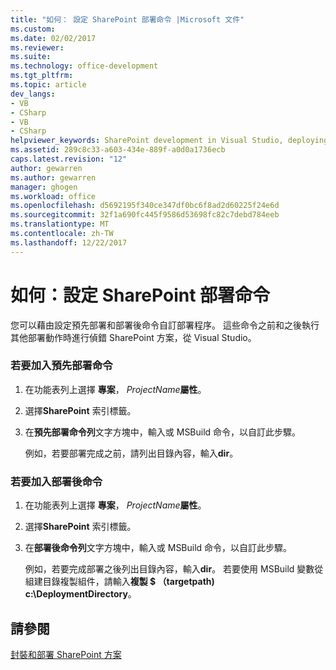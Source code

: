 ```yaml
---
title: "如何： 設定 SharePoint 部署命令 |Microsoft 文件"
ms.custom: 
ms.date: 02/02/2017
ms.reviewer: 
ms.suite: 
ms.technology: office-development
ms.tgt_pltfrm: 
ms.topic: article
dev_langs:
- VB
- CSharp
- VB
- CSharp
helpviewer_keywords: SharePoint development in Visual Studio, deploying
ms.assetid: 289c8c33-a603-434e-889f-a0d0a1736ecb
caps.latest.revision: "12"
author: gewarren
ms.author: gewarren
manager: ghogen
ms.workload: office
ms.openlocfilehash: d5692195f340ce347df0bc6f8ad2d60225f24e6d
ms.sourcegitcommit: 32f1a690fc445f9586d53698fc82c7debd784eeb
ms.translationtype: MT
ms.contentlocale: zh-TW
ms.lasthandoff: 12/22/2017
---
```

# <a name="how-to-set-sharepoint-deployment-commands"></a>如何：設定 SharePoint 部署命令
  您可以藉由設定預先部署和部署後命令自訂部署程序。 這些命令之前和之後執行其他部署動作時進行偵錯 SharePoint 方案，從 Visual Studio。  
  
### <a name="to-add-a-pre-deployment-command"></a>若要加入預先部署命令  
  
1.  在功能表列上選擇 **專案**， *ProjectName***屬性**。  
  
2.  選擇**SharePoint**  索引標籤。  
  
3.  在**預先部署命令列**文字方塊中，輸入或 MSBuild 命令，以自訂此步驟。  
  
     例如，若要部署完成之前，請列出目錄內容，輸入**dir**。  
  
### <a name="to-add-a-post-deployment-command"></a>若要加入部署後命令  
  
1.  在功能表列上選擇 **專案**， *ProjectName***屬性**。  
  
2.  選擇**SharePoint**  索引標籤。  
  
3.  在**部署後命令列**文字方塊中，輸入或 MSBuild 命令，以自訂此步驟。  
  
     例如，若要完成部署之後列出目錄內容，輸入**dir**。 若要使用 MSBuild 變數從組建目錄複製組件，請輸入**複製 $ （targetpath) c:\DeploymentDirectory**。  
  
## <a name="see-also"></a>請參閱  
 [封裝和部署 SharePoint 方案](../sharepoint/packaging-and-deploying-sharepoint-solutions.md)  
  
  